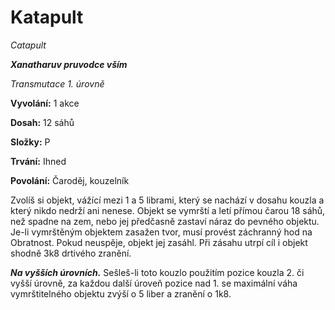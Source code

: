 # Katapult

*Catapult*

***Xanatharuv pruvodce vším***

 *Transmutace 1. úrovně* 

**Vyvolání:** 1 akce

**Dosah:** 12 sáhů

**Složky:** P

**Trvání:** Ihned

**Povolání:** Čaroděj, kouzelník

Zvolíš si objekt, vážící mezi 1 a 5 librami, který se nachází v dosahu kouzla a který nikdo nedrží ani nenese. Objekt se vymrští a letí přímou čarou 18 sáhů, než spadne na zem, nebo jej předčasně zastaví náraz do pevného objektu. Je-li vymrštěným objektem zasažen tvor, musí provést záchranný hod na Obratnost. Pokud neuspěje, objekt jej zasáhl. Při zásahu utrpí cíl i objekt shodně 3k8 drtivého zranění.

***Na vyšších úrovních.*** Sešleš-li toto kouzlo použitím pozice kouzla 2. či vyšší úrovně, za každou další úroveň pozice nad 1. se maximální váha vymrštitelného objektu zvýší o 5 liber a zranění o 1k8.